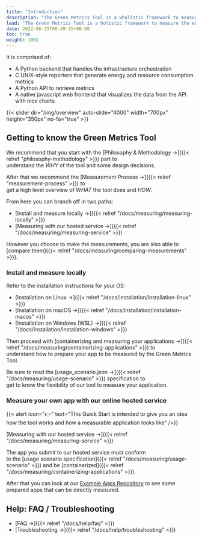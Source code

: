 ```yaml
---
title: "Introduction"
description: "The Green Metrics Tool is a wholistic framework to measure the energy / CO2 of your application."
lead: "The Green Metrics Tool is a holistic framework to measure the energy / CO2 of your application."
date: 2022-06-15T08:49:15+00:00
toc: true
weight: 1001
---
```


It is comprised of:

- A Python backend that handles the infrastructure orchestration
- C UNIX-style reporters that generate energy and resource consumption metrics
- A Python API to retrieve metrics
- A native javascript web frontend that visualizes the data from the API with nice charts

{{< slider dir="/img/overview" auto-slide="4000" width="700px" height="350px" no-fa="true" >}}

## Getting to know the Green Metrics Tool

We recommend that you start with the [Philosophy & Methodology →]({{< relref "philosophy-methodology" >}}) part to  
understand the *WHY* of the tool and some design decisions.

After that we recommend the [Measurement Process →]({{< relref "measurement-process" >}}) to  
get a high level overview of *WHAT* the tool does and *HOW*.

From here you can branch off in two paths:

- [Install and measure locally →]({{< relref "/docs/measuring/measuring-locally" >}})
- [Measuring with our hosted service →]({{< relref "/docs/measuring/measuring-service" >}})

However you choose to make the measurements, you are also able to [compare them]({{< relref "/docs/measuring/comparing-measurements" >}}).

### Install and measure locally

Refer to the installation instructions for your OS:

- [Installation on Linux →]({{< relref "/docs/installation/installation-linux" >}})
- [Installation on macOS →]({{< relref "/docs/installation/installation-macos" >}})
- [Installation on Windows (WSL) →]({{< relref "/docs/installation/installation-windows" >}})

Then proceed with [containerizing and measuring your applications →]({{< relref "/docs/measuring/containerizing-applications" >}}) to  
understand how to prepare your app to be measured by the Green Metrics Tool.

Be sure to read the [usage_scenario.json →]({{< relref "/docs/measuring/usage-scenario" >}}) specification to  
get to know the flexibility of our tool to measure your application.

### Measure your own app with our online hosted service

{{< alert icon="👉" text="This Quick Start is intended to give you an idea how the tool works and how a measurable application looks like" />}}

[Measuring with our hosted service →]({{< relref "/docs/measuring/measuring-service" >}})

The app you submit to our hosted service must conform  
to the [usage scenario specification]({{< relref "/docs/measuring/usage-scenario" >}})  and be [containerized]({{< relref "/docs/measuring/containerizing-applications" >}}).

After that you can look at our [Example Apps Repository](https://github.com/green-coding-solutions/example-applications) to see some prepared apps that can be directly measured.


## Help: FAQ / Troubleshooting

- [FAQ →]({{< relref "/docs/help/faq" >}})
- [Troubleshooting →]({{< relref "/docs/help/troubleshooting" >}})
